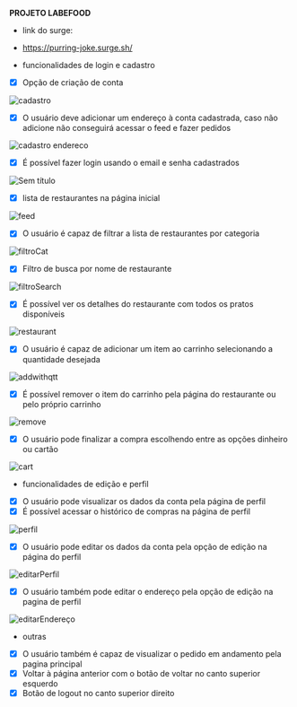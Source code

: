 **PROJETO LABEFOOD**

-  link do surge:
-  https://purring-joke.surge.sh/

- funcionalidades de login e cadastro

- [x]  Opção de criação de conta 

![cadastro](https://user-images.githubusercontent.com/84349841/183542140-b47eaf66-b46d-4ae2-8984-5b4a2de6a0b0.png)


- [x]  O usuário deve adicionar um endereço à conta cadastrada, caso não adicione não conseguirá acessar o feed e fazer pedidos

![cadastro endereco](https://user-images.githubusercontent.com/84349841/183542181-5c17e926-9e78-4db3-adc3-51e8792b3d20.png)

- [x]  É possível fazer login usando o email e senha cadastrados

![Sem título](https://user-images.githubusercontent.com/84349841/183541995-1c5ef9ed-c745-4e75-b0e3-1e4862b1037f.png)

- [x]  lista de restaurantes na página inicial

![feed](https://user-images.githubusercontent.com/84349841/183542282-6d6523e6-e665-47db-8fa4-29199bbba83c.png)

- [x]  O usuário é capaz de filtrar a lista de restaurantes por categoria

![filtroCat](https://user-images.githubusercontent.com/84349841/183542320-785f52d8-0fb7-4ce8-b15a-29d448831895.png)

- [x]  Filtro de busca por nome de restaurante

![filtroSearch](https://user-images.githubusercontent.com/84349841/183542347-c9f92295-aaa6-44de-a7c1-15108738296a.png)

- [x]  É possível ver os detalhes do restaurante com todos os pratos disponíveis

![restaurant](https://user-images.githubusercontent.com/84349841/183542625-9e17fd6f-2a99-4263-bfc7-4272455afafd.png)

- [x]  O usuário é capaz de adicionar um item ao carrinho selecionando a quantidade desejada

![addwithqtt](https://user-images.githubusercontent.com/84349841/183542436-68c706e3-687e-4a6d-b495-ddd86880a393.png)

- [x]  É possível remover o item do carrinho pela página do restaurante ou pelo próprio carrinho

![remove](https://user-images.githubusercontent.com/84349841/183542698-9a8814d3-f83a-4485-9eb0-9394236dfb0a.png)

- [x]  O usuário pode finalizar a compra escolhendo entre as opções dinheiro ou cartão

![cart](https://user-images.githubusercontent.com/84349841/183542715-4168d8c2-9c14-48cd-9bfc-4eb1a9f3f76b.png)

- funcionalidades de edição e perfil

- [x]  O usuário pode visualizar os dados da conta pela página de perfil
- [x]  É possível acessar o histórico de compras na página de perfil

![perfil](https://user-images.githubusercontent.com/84349841/183542786-c07e30c1-a9a6-48af-b188-e99b28bf5f96.png)

- [x]  O usuário pode editar os dados da conta pela opção de edição na  página  do perfil

![editarPerfil](https://user-images.githubusercontent.com/84349841/183542896-6f8ddbd9-4906-4073-a360-bdcaf03a1c4c.png)

- [x]  O usuário também pode editar o endereço pela opção de edição na pagina de perfil

![editarEndereço](https://user-images.githubusercontent.com/84349841/183542934-88f2701e-0696-437c-a342-e469a6b67c10.png)

- outras

- [x]  O usuário também é capaz de visualizar o pedido em andamento pela pagina principal
- [x]  Voltar à página anterior com o botão de voltar no canto superior esquerdo
- [x]  Botão de logout no canto superior direito
